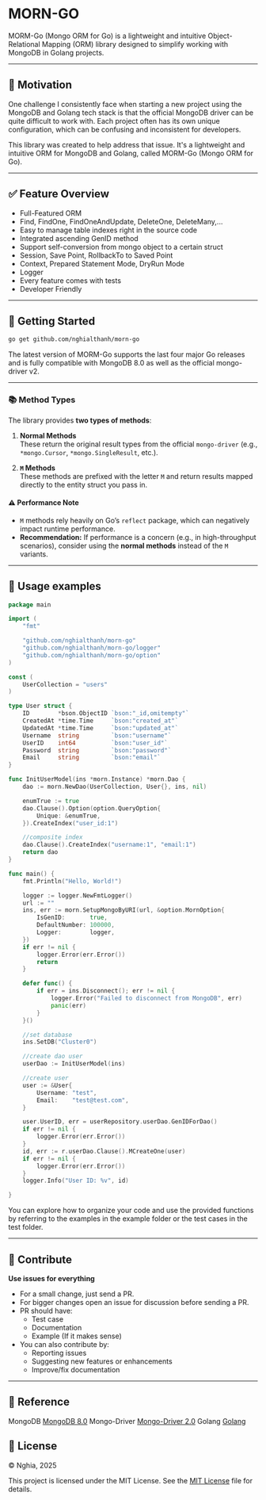 # MORN-GO

MORM-Go (Mongo ORM for Go) is a lightweight and intuitive Object-Relational Mapping (ORM) library designed to simplify working with MongoDB in Golang projects.

---

## 📌 Motivation

One challenge I consistently face when starting a new project using the MongoDB and Golang tech stack is that the official MongoDB driver can be quite difficult to work with. Each project often has its own unique configuration, which can be confusing and inconsistent for developers.

This library was created to help address that issue. It's a lightweight and intuitive ORM for MongoDB and Golang, called MORM-Go (Mongo ORM for Go).

---

## ✅ Feature Overview

* Full-Featured ORM
* Find, FindOne, FindOneAndUpdate, DeleteOne, DeleteMany,...
* Easy to manage table indexes right in the source code
* Integrated ascending GenID method
* Support self-conversion from mongo object to a certain struct
* Session, Save Point, RollbackTo to Saved Point
* Context, Prepared Statement Mode, DryRun Mode
* Logger
* Every feature comes with tests
* Developer Friendly

---

## 🔧 Getting Started

```sh
go get github.com/nghialthanh/morn-go
```
The latest version of MORM-Go supports the last four major Go releases and is fully compatible with MongoDB 8.0 as well as the official mongo-driver v2.

---

### 📚 Method Types

The library provides **two types of methods**:

1. **Normal Methods**  
   These return the original result types from the official `mongo-driver` (e.g., `*mongo.Cursor`, `*mongo.SingleResult`, etc.).

2. **`M` Methods**  
   These methods are prefixed with the letter `M` and return results mapped directly to the entity struct you pass in.

#### ⚠️ Performance Note

- `M` methods rely heavily on Go’s `reflect` package, which can negatively impact runtime performance.
- **Recommendation:** If performance is a concern (e.g., in high-throughput scenarios), consider using the **normal methods** instead of the `M` variants.

---

## 🚀 Usage examples

```go
package main

import (
	"fmt"

	"github.com/nghialthanh/morn-go"
	"github.com/nghialthanh/morn-go/logger"
	"github.com/nghialthanh/morn-go/option"
)

const (
	UserCollection = "users"
)

type User struct {
	ID        *bson.ObjectID `bson:"_id,omitempty"`
	CreatedAt *time.Time     `bson:"created_at"`
	UpdatedAt *time.Time     `bson:"updated_at"`
	Username  string         `bson:"username"`
	UserID    int64          `bson:"user_id"`
	Password  string         `bson:"password"`
	Email     string         `bson:"email"`
}

func InitUserModel(ins *morn.Instance) *morn.Dao {
	dao := morn.NewDao(UserCollection, User{}, ins, nil)

	enumTrue := true
	dao.Clause().Option(option.QueryOption{
		Unique: &enumTrue,
	}).CreateIndex("user_id:1")

	//composite index
	dao.Clause().CreateIndex("username:1", "email:1")
	return dao
}

func main() {
	fmt.Println("Hello, World!")

	logger := logger.NewFmtLogger()
	url := ""
	ins, err := morn.SetupMongoByURI(url, &option.MornOption{
		IsGenID:       true,
		DefaultNumber: 100000,
		Logger:        logger,
	})
	if err != nil {
		logger.Error(err.Error())
		return
	}

	defer func() {
		if err = ins.Disconnect(); err != nil {
			logger.Error("Failed to disconnect from MongoDB", err)
			panic(err)
		}
	}()

	//set database
	ins.SetDB("Cluster0")

	//create dao user
	userDao := InitUserModel(ins)

	//create user
	user := &User{
		Username: "test",
		Email:    "test@test.com",
	}

	user.UserID, err = userRepository.userDao.GenIDForDao()
	if err != nil {
		logger.Error(err.Error())
	}
    id, err := r.userDao.Clause().MCreateOne(user)
	if err != nil {
		logger.Error(err.Error())
	}
	logger.Info("User ID: %v", id)

}

```
You can explore how to organize your code and use the provided functions by referring to the examples in the example folder or the test cases in the test folder.

---

## 🤝 Contribute

**Use issues for everything**

- For a small change, just send a PR.
- For bigger changes open an issue for discussion before sending a PR.
- PR should have:
  - Test case
  - Documentation
  - Example (If it makes sense)
- You can also contribute by:
  - Reporting issues
  - Suggesting new features or enhancements
  - Improve/fix documentation

---

## 🧩 Reference

MongoDB         [MongoDB 8.0](https://www.mongodb.com/docs/manual/release-notes/8.0)
Mongo-Driver    [Mongo-Driver 2.0](https://www.mongodb.com/docs/drivers/go/v2.0/)
Golang          [Golang](https://go.dev/)

## 📄 License

© Nghia, 2025

This project is licensed under the MIT License. See the [MIT License](https://github.com/go-gorm/gorm/blob/master/LICENSE) file for details.